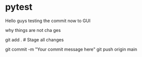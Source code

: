 # pytest

Hello guys testing the commit now to GUI

why things are not cha ges


git add .       # Stage all changes

git commit -m "Your commit message here"
git push origin main
